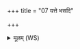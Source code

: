 +++
title = "07 यत्ते भसदि"

+++
<details><summary>मूलम् (WS)</summary>

यत्ते भसदि दौर्भाग्यं यद् वायाशुषु मुष्कयोः ।  
अयं तद् विश्वभेषजो ऽपामार्गो ऽप लुम्पतु ॥ ७ ॥
</details>